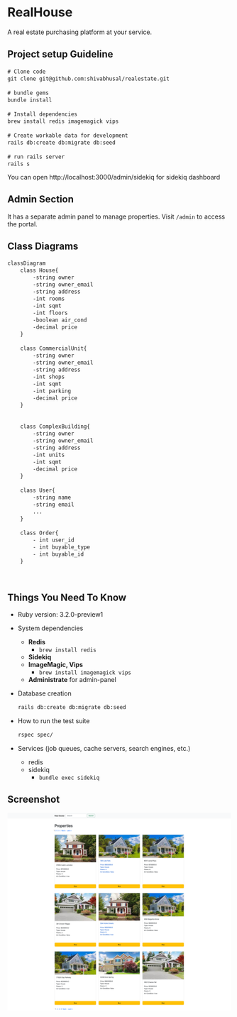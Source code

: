 # RealHouse

A real estate purchasing platform at your service.

## Project setup Guideline
```
# Clone code
git clone git@github.com:shivabhusal/realestate.git

# bundle gems
bundle install

# Install dependencies
brew install redis imagemagick vips

# Create workable data for development
rails db:create db:migrate db:seed

# run rails server
rails s
```

You can open http://localhost:3000/admin/sidekiq for sidekiq dashboard 

## Admin Section
It has a separate admin panel to manage properties. Visit `/admin` to access the portal. 

## Class Diagrams

```mermaid
classDiagram
    class House{
        -string owner
        -string owner_email
        -string address
        -int rooms
        -int sqmt
        -int floors
        -boolean air_cond
        -decimal price
    }
    
    class CommercialUnit{
        -string owner
        -string owner_email
        -string address
        -int shops
        -int sqmt
        -int parking
        -decimal price
    }

    
    class ComplexBuilding{
        -string owner
        -string owner_email
        -string address
        -int units
        -int sqmt
        -decimal price
    }

    class User{
        -string name
        -string email
        ...
    }
    
    class Order{
        - int user_id
        - int buyable_type
        - int buyable_id
    }

            

```

## Things You Need To Know

* Ruby version: 3.2.0-preview1

* System dependencies
  - **Redis**
    - ```brew install redis``` 
  - **Sidekiq**
  - **ImageMagic, Vips**
    - ```brew install imagemagick vips```
  - **Administrate** for admin-panel

* Database creation
    ```bash
    rails db:create db:migrate db:seed
    ```

* How to run the test suite
    ```bash
    rspec spec/
    ```

* Services (job queues, cache servers, search engines, etc.)
  - redis
  - sidekiq
    - ```bundle exec sidekiq```

## Screenshot
![](./screenshot.png)
